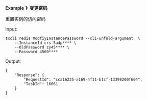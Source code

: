 **Example 1: 变更密码**

重置实例的访问密码

Input: 

```
tccli redis ModfiyInstancePassword --cli-unfold-argument  \
    --InstanceId crs-5a4p**** \
    --OldPassword zy45**** \
    --Password 4569****
```

Output: 
```
{
    "Response": {
        "RequestId": "cca16225-a169-4f11-b1cf-13398200f604",
        "TaskId": 16661
    }
}
```

